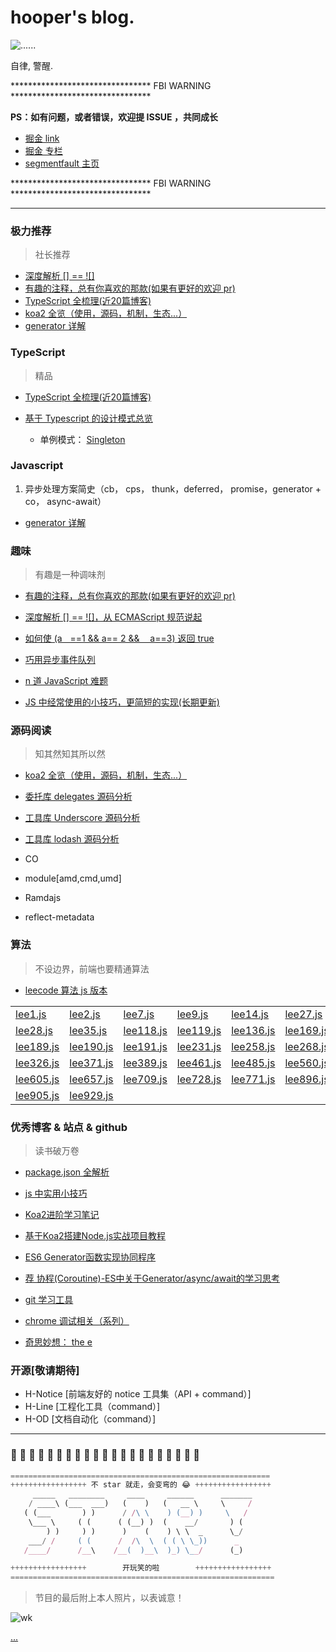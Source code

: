 # hooper's blog.

![......](./resource/bg.png)

自律, 警醒.

******************************** FBI WARNING ********************************

__PS：如有问题，或者错误，欢迎提 ISSUE ，共同成长__

- [掘金 link](https://juejin.im/user/58f06f7a5c497d006c7bc766/shares)
- [掘金 专栏](https://juejin.im/user/58f06f7a5c497d006c7bc766/posts)
- [segmentfault 主页](https://segmentfault.com/u/hooperhu)

******************************** FBI WARNING ********************************

----


### 极力推荐

> 社长推荐

- [深度解析 [] == ![]](./interesting/in5.md)
- [有趣的注释，总有你喜欢的那款(如果有更好的欢迎 pr)](./interesting/hehe.js)
- [TypeScript 全梳理(近20篇博客)](./TS/readme.md)
- [koa2 全览（使用，源码，机制，生态...）](./source/koa2/readme.md)
- [generator 详解](./js/syncAndAsync/generator/readme.md)



### TypeScript

> 精品

- [TypeScript 全梳理(近20篇博客)](./TS/readme.md)

- [基于 Typescript 的设计模式总览](./design/pattern/readme.md)
    - 单例模式： [Singleton](./design/pattern/singleton/readme.md)



### Javascript


1. 异步处理方案简史（cb， cps， thunk，deferred， promise，generator + co， async-await）

- [generator 详解](./js/syncAndAsync/generator/readme.md)




### 趣味

> 有趣是一种调味剂

- [有趣的注释，总有你喜欢的那款(如果有更好的欢迎 pr)](./interesting/hehe.js)
- [深度解析 [] == ![]，从 ECMAScript 规范说起](./interesting/in5.md)
- [如何使 (aﾠ==1 && a== 2 && ﾠa==3) 返回 true](./interesting/in1.md)

- [巧用异步事件队列](./interesting/in2.md)
- [n 道 JavaScript 难题](./interesting/in3.md)
- [JS 中经常使用的小技巧，更简短的实现(长期更新)](./interesting/in4.md)




### 源码阅读

> 知其然知其所以然

- [koa2 全览（使用，源码，机制，生态...）](./source/koa2/readme.md)

- [委托库 delegates 源码分析](./source/delegates/readme.md)
- [工具库 Underscore 源码分析](./source/Underscore.js/readme.md)
- [工具库 lodash 源码分析](./source/Lodash/readme.md)

- CO
- module[amd,cmd,umd]
- Ramdajs
- reflect-metadata



### 算法

> 不设边界，前端也要精通算法

- [leecode 算法 js 版本](./algorithm/leecode/readme.md)

|  |  |  |  |  |  |
| ------ | ------ | ------ | ------ | ------ | ------ |
| [lee1.js](./lee1.js) | [lee2.js](./lee2.js) | [lee7.js](./lee7.js) | [lee9.js](./lee9.js) | [lee14.js](./lee14.js) | [lee27.js](./lee27.js) |
| [lee28.js](./lee28.js) | [lee35.js](./lee35.js) | [lee118.js](./lee118.js) | [lee119.js](./lee119.js) | [lee136.js](./lee136.js) | [lee169.js](./lee169.js) |
| [lee189.js](./lee189.js) | [lee190.js](./lee190.js) | [lee191.js](./lee191.js) | [lee231.js](./lee231.js) | [lee258.js](./lee258.js) | [lee268.js](./lee268.js) |
| [lee326.js](./lee326.js) | [lee371.js](./lee371.js) | [lee389.js](./lee389.js) | [lee461.js](./lee461.js) | [lee485.js](./lee485.js) | [lee560.js](./lee560.js) |
| [lee605.js](./lee605.js) | [lee657.js](./lee657.js) | [lee709.js](./lee709.js) | [lee728.js](./lee728.js) | [lee771.js](./lee771.js) | [lee896.js](./lee896.js) |
| [lee905.js](./lee905.js) | [lee929.js](./lee929.js)



### 优秀博客 & 站点 & github

> 读书破万卷

- [package.json 全解析](https://www.cnblogs.com/tzyy/p/5193811.html?from=https://github.com/HCThink/h-blog)

- [js 中实用小技巧](https://segmentfault.com/a/1190000012405845?from=https://github.com/HCThink/h-blog)

- [Koa2进阶学习笔记](https://github.com/chenshenhai/koa2-note?from=https://github.com/HCThink/h-blog)
- [基于Koa2搭建Node.js实战项目教程](https://github.com/ikcamp/koa2-tutorial?from=https://github.com/HCThink/h-blog)

- [ES6 Generator函数实现协同程序](https://github.com/Jocs/jocs.github.io/issues/12?from=https://github.com/HCThink/h-blog)
- [荐 协程(Coroutine)-ES中关于Generator/async/await的学习思考](https://blog.csdn.net/shenlei19911210/article/details/61194617?from=https://github.com/HCThink/h-blog)

- [git 学习工具](https://learngitbranching.js.org/?demo&from=https://github.com/HCThink/h-blog)
- [chrome 调试相关（系列）](https://juejin.im/post/5c0ee12551882545e24ef291?utm_source=gold_browser_extension&from=https://github.com/HCThink/h-blog)

- [奇思妙想： the e](https://github.com/eeeeeeeeeeeeeeeeeeeeeeeeeeeeeeee/eeeeeeeeeeeeeeeeeeeeeeeeeeeeeeeeeeeeeeeeeeeeeeeeeeeeeeeeeeeeeeeeeeeeeeeeeeeeeeeeeeeeeeeeeeeeeeeeeeee/blob/eeeeeeeeeeeeeeeeeeeeeeee/e.py?from=https://github.com/HCThink/h-blog)




### 开源[敬请期待]

- H-Notice [前端友好的 notice 工具集（API + command）]
- H-Line [工程化工具（command）]
- H-OD [文档自动化（command）]



---

### 🐳  🐳  🐳  🐳  🐳  🐳  🐳  🐳  🐳  🐳  🐳  🐳  🐳  🐳  🐳  🐳  🐳  🐳  🐳  🐳  🐳


```javascript
==========================================================
+++++++++++++++++ 不 star 就走，会变弯的 😂 +++++++++++++++++
     _____   ________     ____     ______      _______
    / ____\ (___  ___)   (    )   (   __ \     \     /
   ( (___       ) )      / /\ \    ) (__) )     \   /
    \___ \     ( (      ( (__) )  (    __/       ) (
        ) )     ) )      )    (    ) \ \  _      \_/
    ___/ /     ( (      /  /\  \  ( ( \ \_))      _
   /____/      /__\    /__(  )__\  )_) \__/      (_)

+++++++++++++++++        开玩笑的啦        +++++++++++++++++
===========================================================
```


> 节目的最后附上本人照片，以表诚意！

![wk](./resource/img/wk.png)

[...](./interesting/hehe.js)
